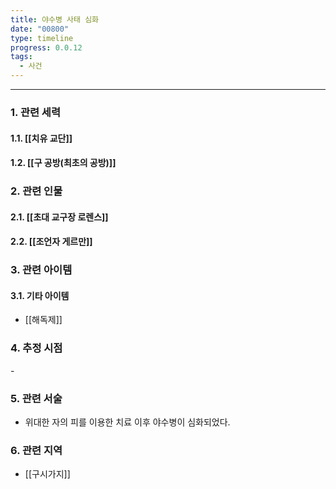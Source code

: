 ```yaml
---
title: 야수병 사태 심화
date: "00800"
type: timeline
progress: 0.0.12
tags:
  - 사건
---
```

---
### 1. 관련 세력 
#### 1.1. [[치유 교단]]
#### 1.2. [[구 공방(최초의 공방)]]

### 2. 관련 인물
#### 2.1. [[초대 교구장 로렌스]]
#### 2.2. [[조언자 게르만]]

### 3. 관련 아이템
#### 3.1. 기타 아이템
- [[해독제]]
### 4. 추정 시점
\-
### 5. 관련 서술
- 위대한 자의 피를 이용한 치료 이후 야수병이 심화되었다.
### 6. 관련 지역
- [[구시가지]]
